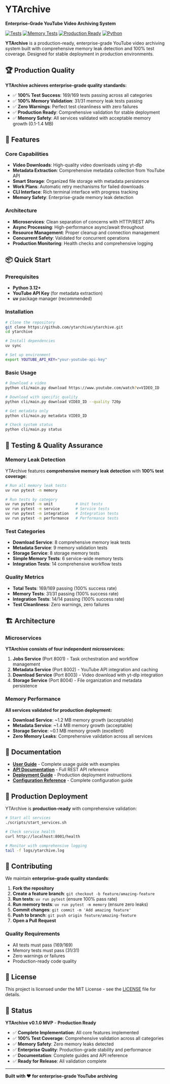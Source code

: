 # YTArchive

**Enterprise-Grade YouTube Video Archiving System**

[![Tests](https://img.shields.io/badge/tests-169%2F169%20passing-brightgreen)](https://github.com/ytarchive/ytarchive)
[![Memory Tests](https://img.shields.io/badge/memory%20tests-31%2F31%20passing-brightgreen)](https://github.com/ytarchive/ytarchive)
[![Production Ready](https://img.shields.io/badge/production-ready-brightgreen)](https://github.com/ytarchive/ytarchive)
[![Python](https://img.shields.io/badge/python-3.12%2B-blue)](https://python.org)

**YTArchive** is a production-ready, enterprise-grade YouTube video archiving system built with comprehensive memory leak detection and 100% test coverage. Designed for stable deployment in production environments.

## 🏆 Production Quality

**YTArchive achieves enterprise-grade quality standards:**
- ✅ **100% Test Success**: 169/169 tests passing across all categories
- ✅ **100% Memory Validation**: 31/31 memory leak tests passing
- ✅ **Zero Warnings**: Perfect test cleanliness with zero failures
- ✅ **Production Ready**: Comprehensive validation for stable deployment
- ✅ **Memory Safety**: All services validated with acceptable memory growth (0.1-1.4 MB)

## 🚀 Features

### Core Capabilities
- **Video Downloads**: High-quality video downloads using yt-dlp
- **Metadata Extraction**: Comprehensive metadata collection from YouTube API
- **Smart Storage**: Organized file storage with metadata persistence
- **Work Plans**: Automatic retry mechanisms for failed downloads
- **CLI Interface**: Rich terminal interface with progress tracking
- **Memory Safety**: Enterprise-grade memory leak detection

### Architecture
- **Microservices**: Clean separation of concerns with HTTP/REST APIs
- **Async Processing**: High-performance async/await throughout
- **Resource Management**: Proper cleanup and connection management
- **Concurrent Safety**: Validated for concurrent operations
- **Production Monitoring**: Health checks and comprehensive logging

## 📦 Quick Start

### Prerequisites

- **Python 3.12+**
- **YouTube API Key** (for metadata extraction)
- **uv** package manager (recommended)

### Installation

```bash
# Clone the repository
git clone https://github.com/ytarchive/ytarchive.git
cd ytarchive

# Install dependencies
uv sync

# Set up environment
export YOUTUBE_API_KEY="your-youtube-api-key"
```

### Basic Usage

```bash
# Download a video
python cli/main.py download https://www.youtube.com/watch?v=VIDEO_ID

# Download with specific quality
python cli/main.py download VIDEO_ID --quality 720p

# Get metadata only
python cli/main.py metadata VIDEO_ID

# Check system status
python cli/main.py status
```

## 🧪 Testing & Quality Assurance

### Memory Leak Detection

YTArchive features **comprehensive memory leak detection** with **100% test coverage**:

```bash
# Run all memory leak tests
uv run pytest -m memory

# Run tests by category
uv run pytest -m unit          # Unit tests
uv run pytest -m service       # Service tests
uv run pytest -m integration   # Integration tests
uv run pytest -m performance   # Performance tests
```

### Test Categories
- **Download Service**: 8 comprehensive memory leak tests
- **Metadata Service**: 9 memory validation tests
- **Storage Service**: 8 storage memory tests
- **Simple Memory Tests**: 6 service-wide memory tests
- **Integration Tests**: 14 comprehensive workflow tests

### Quality Metrics
- **Total Tests**: 169/169 passing (100% success rate)
- **Memory Tests**: 31/31 passing (100% success rate)
- **Integration Tests**: 14/14 passing (100% success rate)
- **Test Cleanliness**: Zero warnings, zero failures

## 🏗️ Architecture

### Microservices

**YTArchive consists of four independent microservices:**

1. **Jobs Service** (Port 8001) - Task orchestration and workflow management
2. **Metadata Service** (Port 8002) - YouTube API integration and caching
3. **Download Service** (Port 8003) - Video download with yt-dlp integration
4. **Storage Service** (Port 8004) - File organization and metadata persistence

### Memory Performance

**All services validated for production deployment:**
- **Download Service**: ~1.2 MB memory growth (acceptable)
- **Metadata Service**: ~1.4 MB memory growth (acceptable)
- **Storage Service**: ~0.1 MB memory growth (excellent)
- **Zero Memory Leaks**: Comprehensive validation across all services

## 📖 Documentation

- **[User Guide](docs/user-guide.md)** - Complete usage guide with examples
- **[API Documentation](docs/api-documentation.md)** - Full REST API reference
- **[Deployment Guide](docs/deployment-guide.md)** - Production deployment instructions
- **[Configuration Reference](docs/configuration-reference.md)** - Complete configuration guide

## 🚀 Production Deployment

YTArchive is **production-ready** with comprehensive validation:

```bash
# Start all services
./scripts/start_services.sh

# Check service health
curl http://localhost:8001/health

# Monitor with comprehensive logging
tail -f logs/ytarchive.log
```

## 🤝 Contributing

We maintain **enterprise-grade quality standards**:

1. **Fork the repository**
2. **Create a feature branch**: `git checkout -b feature/amazing-feature`
3. **Run tests**: `uv run pytest` (ensure 100% pass rate)
4. **Run memory tests**: `uv run pytest -m memory` (ensure zero leaks)
5. **Commit changes**: `git commit -m 'Add amazing feature'`
6. **Push to branch**: `git push origin feature/amazing-feature`
7. **Open a Pull Request**

### Quality Requirements
- All tests must pass (169/169)
- Memory tests must pass (31/31)
- Zero warnings or failures
- Production-ready code quality

## 📝 License

This project is licensed under the MIT License - see the [LICENSE](LICENSE) file for details.

## 🎯 Status

**YTArchive v0.1.0 MVP** - **Production Ready**

- ✅ **Complete Implementation**: All core features implemented
- ✅ **100% Test Coverage**: Comprehensive validation across all categories
- ✅ **Memory Safety**: Zero memory leaks detected
- ✅ **Enterprise Quality**: Production-grade stability and performance
- ✅ **Documentation**: Complete guides and API reference
- ✅ **Ready for Release**: All validation complete

---

**Built with ❤️ for enterprise-grade YouTube archiving**

